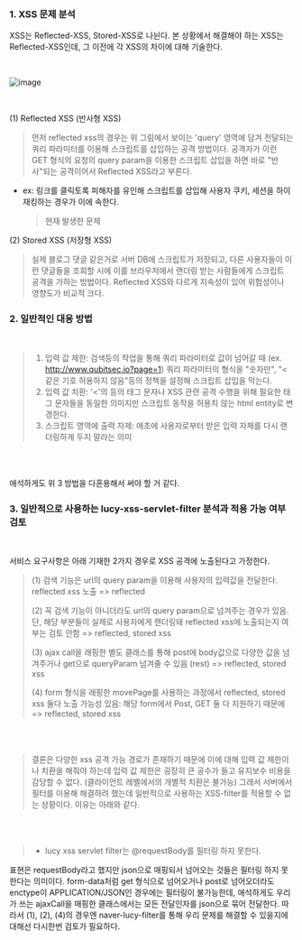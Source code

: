 

### 1. XSS 문제 분석

XSS는 Reflected-XSS, Stored-XSS로 나뉜다.
본 상황에서 해결해야 하는 XSS는 Reflected-XSS인데, 그 이전에 각 XSS의 차이에 대해 기술한다.

<br>

![image](https://github.com/choichanhyeok/---/assets/68278903/718f210a-2518-4515-b34a-61825c43661b)


<br>

(1) Reflected XSS (반사형 XSS)
> 먼저 reflected xss의 경우는 위 그림에서 보이는 'query' 영역에 담겨 전달되는 쿼리 파라미터를 이용해 스크립트를 삽입하는 공격 방법이다.
> 공격자가 이런 GET 형식의 요청의 query param을 이용한 스크립트 삽입을 하면 바로 "반사"되는 공격이어서 Reflected XSS라고 부른다.

* ex: 링크를 클릭토록 피해자를 유인해 스크립트를 삽입해 사용자 쿠키, 세션을 하이재킹하는 경우가 이에 속한다.
  > 현재 발생한 문제
  

(2) Stored XSS (저장형 XSS)
> 실제 블로그 댓글 같은거로 서버 DB에 스크립트가 저장되고, 다른 사용자들이 이런 댓글들을 조회할 시에 이를 브라우저에서 랜더링 받는 사람들에게 스크립트 공격을 가하는 방법이다.
> Reflected XSS와 다르게 지속성이 있어 위험성이나 영향도가 비교적 크다.




### 2. 일반적인 대응 방법

<br>

> 1. 입력 값 제한: 검색등의 작업을 통해 쿼리 파라미터로 값이 넘어갈 때 (ex. http://www.qubitsec.io?page=1) 쿼리 파라미터의 형식을 "숫자만", "< 같은 기호 허용하지 않음"등의 정책을 설정해 스크립트 삽입을 막는다.
> 2. 입력 값 치환: '<'의 등의 태그 문자나 XSS 관련 공격 수행을 위해 필요한 태그 문자들을 동일한 의미지만 스크립트 동작을 허용치 않는 html entity로 변경한다.
> 3. 스크립트 영역에 출력 자제: 애초에 사용자로부터 받은 입력 자체를 다시 랜더링하게 두지 말라는 의미

<br><br>

애석하게도 위 3 방법을 다혼용해서 써야 할 거 같다.


### 3. 일반적으로 사용하는 lucy-xss-servlet-filter 분석과 적용 가능 여부 검토

<br>

서비스 요구사항은 아래 기재한 2가지 경우로 XSS 공격에 노출된다고 가정한다.
<br>
> (1) 검색 기능은 url의 query param을 이용해 사용자의 입력값을 전달한다. reflected xss 노출 => reflected
> 
> (2) 꼭 검색 기능이 아니더라도 url의 query param으로 넘겨주는 경우가 있음. 단, 해당 부분들이 실제로 사용자에게 랜더링돼 reflected xss에 노출되는지 여부는 검토 안함 => reflected, stored xss
> 
> (3) ajax call을 래핑한 별도 클래스를 통해 post에 body값으로 다양한 값을 넘겨주거나 get으로 queryParam 넘겨줄 수 있음 (rest) => reflected, stored xss
> 
> (4) form 형식을 래핑한 movePage를 사용하는 과정에서 reflected, stored xss 둘다 노출 가능성 있음: 해당 form에서 Post, GET 둘 다 지원하기 때문에 => reflected, stored xss

<br><br>

> 결론은 다양한 xss 공격 가능 경로가 존재하기 때문에 이에 대해 입력 값 제한이나 치환을 해줘야 하는데 입력 값 제한은 굉장히 큰 공수가 들고 유지보수 비용을 감당할 수 없다. (클라이언트 레벨에서의 개별적 치환은 불가능)
> 그래서 서버에서 필터를 이용해 해결하려 했는데 일반적으로 사용하는 XSS-filter를 적용할 수 없는 상황이다. 이유는 아래와 같다.

<br><br>

> + lucy xss servlet filter는 @requestBody를 필터링 하지 못한다.

표현은 requestBody라고 했지만 json으로 매핑되서 넘어오는 것들은 필터링 하지 못한다는 의미이다. form-data처럼 get 형식으로 넘어오거나 post로 넘어오더라도 enctype이 APPLICATION/JSON인 경우에는 필터링이 불가능한데,
애석하게도 우리가 쓰는 ajaxCall을 매핑한 클래스에서는 모든 전달인자를 json으로 묶어 전달한다. 따라서 (1), (2), (4)의 경우엔 naver-lucy-filter를 통해 우리 문제를 해결할 수 있을지에 대해선 다시한번 검토가 필요하다.

